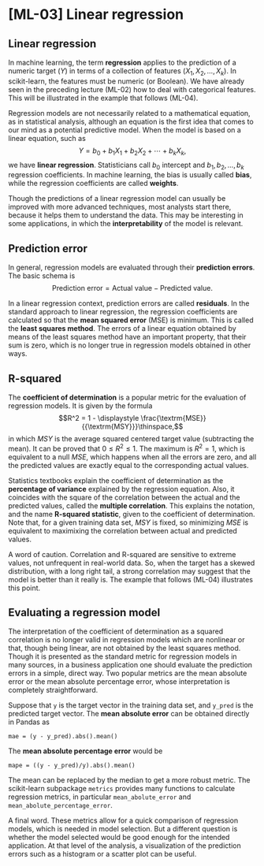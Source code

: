 # [ML-03] Linear regression

## Linear regression

In machine learning, the term **regression** applies to the prediction of a numeric target ($Y$) in terms of a collection of features ($X_1, X_2, \dots, X_k$). In scikit-learn, the features must be numeric (or Boolean). We have already seen in the preceding lecture (ML-02) how to deal with categorical features. This will be illustrated in the example that follows (ML-04). 

Regression models are not necessarily related to a mathematical equation, as in statistical analysis, although an equation is the first idea that comes to our mind as a potential  predictive model. When the model is based on a linear equation, such as
$$Y = b_0 + b_1X_1 + b_2X_2 + \cdots + b_kX_k,$$
we have **linear regression**. Statisticians call $b_0$ intercept and $b_1, b_2, \dots, b_k$ regression coefficients. In machine learning, the bias is usually called **bias**, while the regression coefficients are called **weights**.

Though the predictions of a linear regression model can usually be improved with more advanced techniques, most analysts start there, because it helps them to understand the data. This may be interesting in some applications, in which the **interpretability** of the model is relevant. 

## Prediction error

In general, regression models are evaluated through their **prediction errors**. The basic schema is
$$\textrm{Prediction\ error} = \textrm{Actual\ value} - \textrm{Predicted\ value}.$$

In a linear regression context, prediction errors are called **residuals**. In the standard approach to linear regression, the regression coefficients are calculated so that the **mean squared error** (MSE) is minimum. This is called the **least squares method**. The errors of a linear equation obtained by means of the least squares method have an important property, that their sum is zero, which is no longer true in regression models obtained in other ways. 

## R-squared

The **coefficient of determination** is a popular metric for the evaluation of regression models. It is given by the formula
$$R^2 = 1 - \displaystyle \frac{\textrm{MSE}}{{\textrm{MSY}}}\thinspace,$$ 
in which $MSY$ is the average squared centered target value (subtracting the mean). It can be proved that $0 \le R^2 \le 1$. The maximum is $R^2 = 1$, which is equivalent to a null $MSE$, which happens when all the errors are zero, and all the predicted values are exactly equal to the corresponding actual values.

Statistics textbooks explain the coefficient of determination as the **percentage of variance** explained by the regression equation. Also, it coincides with the square of the correlation between the actual and the predicted values, called the **multiple correlation**. This explains the notation, and the name **R-squared statistic**, given to the coefficient of determination. Note that, for a given training data set, $MSY$ is fixed, so minimizing $MSE$ is equivalent to maximixing the correlation between actual and predicted values.

A word of caution. Correlation and R-squared are sensitive to extreme values, not unfrequent in real-world data. So, when the target has a skewed distribution, with a long right tail, a strong correlation may suggest that the model is better than it really is. The example that follows (ML-04) illustrates this point.

## Evaluating a regression model

The interpretation of the coefficient of determination as a squared correlation is no longer valid in regression models which are nonlinear or that, though being linear, are not obtained by the least squares method. Though it is presented as the standard metric for regression models in many sources, in a business application one should evaluate the prediction errors in a simple, direct way. Two popular metrics are the mean absolute error or the mean absolute percentage error, whose interpretation is completely straightforward.

Suppose that `y` is the target vector in the training data set, and `y_pred` is the predicted target vector. The **mean absolute error** can be obtained directly in Pandas as

```
mae = (y - y_pred).abs().mean()
```

The **mean absolute percentage error** would be

```
mape = ((y - y_pred)/y).abs().mean()
```

The mean can be replaced by the median to get a more robust metric. The scikit-learn subpackage `metrics` provides many functions to calculate regression metrics, in particular `mean_abolute_error` and `mean_abolute_percentage_error`.

A final word. These metrics allow for a quick comparison of regression models, which is needed in model selection. But a different question is whether the model selected would be good enough for the intended application. At that level of the analysis, a visualization of the prediction errors such as a histogram or a scatter plot can be useful.


